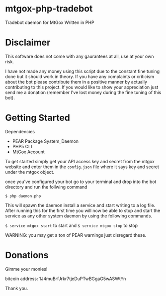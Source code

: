 mtgox-php-tradebot
==================

Tradebot daemon for MtGox Written in PHP

Disclaimer
==========

This software does not come with any gaurantees at all, use at your own risk.

I have not made any money using this script due to the constant fine tuning done but it should work in theory.
If you have any complaints or criticism about the bot please contribute them in a positive manner by actually 
contributing to this project. If you would like to show your appreciation just send me a donation 
(remember I've lost money during the fine tuning of this bot).


Getting Started
===============

Dependencies
* PEAR Package System_Daemon
* PHP5 CLI
* MtGox Account

To get started simply get your API access key and secret from the mtgox website and enter them 
in the `config.json` file where it says key and secret under the mtgox object.

once you've configured your bot go to your terminal and drop into the bot directory and run the follwing command

`$ php daemon.php`

This will spawn the daemon install a service and start writing to a log file. After running this for the first time 
you will now be able to stop and start the service as any other system daemon by using the following commands.

`$ service mtgox start`
to start
and
`$ service mtgox stop`
to stop

WARNING: you may get a ton of PEAR warnings just disregard these. 

Donations
=========

Gimme your monies!

bitcoin address: 1J4muBrfJrkr7tjeDuPTwBGgaG5wASWtYn

Thank you.
